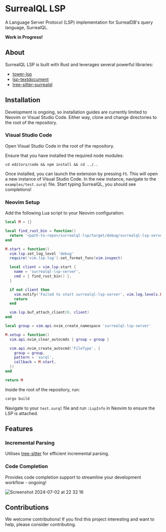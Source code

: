# SurrealQL LSP

A Language Server Protocol (LSP) implementation for SurrealDB's query language, SurrealQL.

__Work in Progress!__

## About
SurrealQL LSP is built with Rust and leverages several powerful libraries:
- [tower-lsp](https://github.com/ebkalderon/tower-lsp)
- [lsp-textdocument](https://github.com/GiveMe-A-Name/lsp-textdocument)
- [tree-sitter-surrealql](https://github.com/Ce11an/tree-sitter-surrealql)

## Installation
Development is ongoing, so installation guides are currently limited to Neovim or
Visual Studio Code. Either way, clone and change directories to the root of the repository.

### Visual Studio Code
Open Visual Studio Code in the root of the repository.

Ensure that you have installed the required node modules:

```posh
cd editors/code && npm install && cd ../..
```

Once installed, you can launch the extension by pressing `F5`. This will open a new
instance of Visual Studio Code. In the new instance, navigate to the `examples/test.surql`
file. Start typing SurrealQL, you should see completions!

### Neovim Setup
Add the following Lua script to your Neovim configuration:

```lua
local M = {}

local find_rust_bin = function()
  return '<path-to-repo>/surrealql-lsp/target/debug/surrealql-lsp-server'
end

M.start = function()
  vim.lsp.set_log_level 'debug'
  require('vim.lsp.log').set_format_func(vim.inspect)

  local client = vim.lsp.start {
    name = 'surrealql-lsp-server',
    cmd = { find_rust_bin() },
  }

  if not client then
    vim.notify('Failed to start surrealql-lsp-server', vim.log.levels.ERROR)
    return
  end

  vim.lsp.buf_attach_client(0, client)
end

local group = vim.api.nvim_create_namespace 'surrealql-lsp-server'

M.setup = function()
  vim.api.nvim_clear_autocmds { group = group }

  vim.api.nvim_create_autocmd('FileType', {
    group = group,
    pattern = 'surql',
    callback = M.start,
  })
end

return M
```

Inside the root of the repository, run:

```sh
cargo build
```

Navigate to your `test.surql` file and run `:LspInfo` in Neovim to ensure the LSP is attached.

## Features

### Incremental Parsing
Utilises [tree-sitter](https://github.com/tree-sitter/tree-sitter) for efficient incremental parsing.

### Code Completion
Provides code completion support to streamline your development workflow - ongoing!

![Screenshot 2024-07-02 at 22 32 16](https://github.com/Ce11an/surrealql-lsp/assets/60790416/6e39965f-4e8c-41ff-bc16-125d43b4db65)

## Contributions
We welcome contributions! If you find this project interesting and want to help, please consider contributing.
